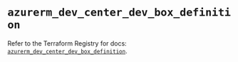 # `azurerm_dev_center_dev_box_definition`

Refer to the Terraform Registry for docs: [`azurerm_dev_center_dev_box_definition`](https://registry.terraform.io/providers/hashicorp/azurerm/4.2.0/docs/resources/dev_center_dev_box_definition).
